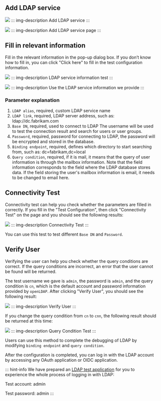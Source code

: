 <IntegrationDetailCard :title="`Fill in your LDAP Server configuration in ${$localeConfig.brandName}`">

## Add LDAP service

![](https://cdn.genauth.ai/blog/20201107163714.png)
::: img-description
Add LDAP service
:::

![](https://cdn.genauth.ai/blog/20201107163722.png)
::: img-description
Add LDAP service page
:::

## Fill in relevant information

Fill in the relevant information in the pop-up dialog box. If you don’t know how to fill in, you can click "Click here" to fill in the test configuration information.

![](https://cdn.genauth.ai/blog/20201107163734.png)
::: img-description
LDAP service information test
:::

![](https://cdn.genauth.ai/blog/20201107163752.png)
::: img-description
Use the LDAP service information we provide
:::

### Parameter explanation <a id="&#x53C2;&#x6570;&#x89E3;&#x91CA;"></a>

1. `LDAP alias`, required, custom LDAP service name
2. `LDAP link`, required, LDAP server address, such as: ldap://dc.fabrikam.com
3. `Base DN`, required, used to connect to LDAP The username will be used to test the connection result and search for users or user groups.
4. `Password`, required, password for connecting to LDAP, the password will be encrypted and stored in the database.
5. `Binding endpoint`, required, defines which directory to start searching from, such as: dc=fabrikam,dc=local
6. `Query condition`, required, if it is mail, it means that the query of user information is through the mailbox information. Note that the field information corresponds to the field where the LDAP database stores data. If the field storing the user's mailbox information is email, it needs to be changed to email here.

## Connectivity Test

Connectivity test can help you check whether the parameters are filled in correctly. If you fill in the "Test Configuration", then click "Connectivity Test" on the page and you should see the following results:

![](https://cdn.genauth.ai/blog/20201107165043.png)
::: img-description
Connectivity Test
:::

You can use this test to test different `Base DN` and `Password`.

## Verify User

Verifying the user can help you check whether the query conditions are correct. If the query conditions are incorrect, an error that the user cannot be found will be returned.

The test username we gave is `admin`, the password is `admin`, and the query condition is `cn`, which is the default account and password information provided by `openLDAP`. After clicking "Verify User", you should see the following result:

![](https://cdn.genauth.ai/blog/20201107163802.png)
::: img-description
Verify User
:::

If you change the query condition from `cn` to `cnn`, the following result should be returned at this time:

![](https://cdn.genauth.ai/blog/20201107163810.png)
::: img-description
Query Condition Test
:::

Users can use this method to complete the debugging of LDAP by modifying `binding endpoint` and `query condition`.

After the configuration is completed, you can log in with the LDAP account by accessing any OAuth application or OIDC application.

::: hint-info
We have prepared an [LDAP test application](https://ldap-test.genauth.ai) for you to experience the whole process of logging in with LDAP:

Test account: admin

Test password: admin
:::

</IntegrationDetailCard>

